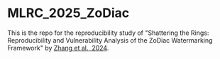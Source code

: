 # MLRC_2025_ZoDiac
This is the repo for the reproducibility study of "Shattering the Rings: Reproducibility and Vulnerability Analysis of the ZoDiac Watermarking Framework" by [Zhang et al., 2024](https://proceedings.neurips.cc/paper_files/paper/2024/file/43d33182360378d5c8e69dd706c24f2f-Paper-Conference.pdf).
